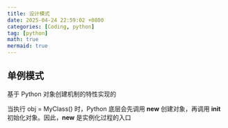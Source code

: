 ```yaml
---
title: 设计模式
date: 2025-04-24 22:59:02 +0800
categories: [Coding, python]
tag: [python]
math: true
mermaid: true
---
```



## 单例模式

基于 Python 对象创建机制的特性实现的

当执行 obj = MyClass() 时，Python 底层会先调用 __new__ 创建对象，再调用 __init__ 初始化对象。因此，__new__ 是实例化过程的入口
